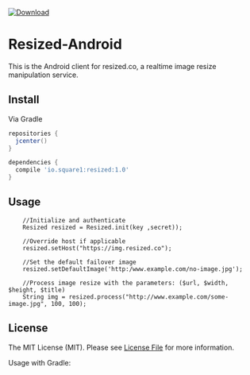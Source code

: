 
[ ![Download](https://api.bintray.com/packages/square1io/maven/resized/images/download.svg) ](https://bintray.com/square1io/maven/resized/_latestVersion)

# Resized-Android

This is the Android client for resized.co, a realtime image resize manipulation service.

## Install

Via Gradle

```gradle
repositories {
  jcenter() 
}

dependencies {
  compile 'io.square1:resized:1.0'
}
```

## Usage

``` 
    //Initialize and authenticate
    Resized resized = Resized.init(key ,secret));

    //Override host if applicable
    resized.setHost("https://img.resized.co");

    //Set the default failover image
    resized.setDefaultImage('http:/www.example.com/no-image.jpg');

    //Process image resize with the parameters: ($url, $width, $height, $title)
    String img = resized.process("http://www.example.com/some-image.jpg", 100, 100);
```


## License

The MIT License (MIT). Please see [License File](LICENSE.md) for more information.

Usage with  Gradle:


